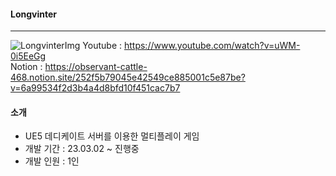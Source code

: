 #### Longvinter
---
![LongvinterImg](https://user-images.githubusercontent.com/97011721/232234068-3c4de9a4-3b21-424a-9020-f865a79b3db5.jpg)
Youtube : https://www.youtube.com/watch?v=uWM-0i5EeGg <br>
Notion  : https://observant-cattle-468.notion.site/252f5b79045e42549ce885001c5e87be?v=6a99534f2d3b4a4d8bfd10f451cac7b7

#### 소개
- UE5 데디케이트 서버를 이용한 멀티플레이 게임
- 개발 기간 : 23.03.02 ~ 진행중
- 개발 인원 : 1인
